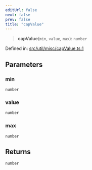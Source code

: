 ```yaml
---
editUrl: false
next: false
prev: false
title: "capValue"
---
```


> **capValue**(`min`, `value`, `max`): `number`

Defined in: [src/util/misc/capValue.ts:1](https://github.com/fabricjs/fabric.js/blob/977f797255d8c56b5b68360b0d45bed33697d2e8/src/util/misc/capValue.ts#L1)

## Parameters

### min

`number`

### value

`number`

### max

`number`

## Returns

`number`
